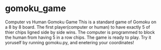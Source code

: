 # gomoku_game
Computer vs Human Gomoku Game
This is a standard game of Gomoku on a 8 by 8 board. The first player(computer or human) to have exactly 5 of thier chips ligned side by side wins. The computer is programmed to block the human from having 5 in a row chips. The game is ready to play. Try it yoruself by running gomoku.py, and enetering your coordinates!
